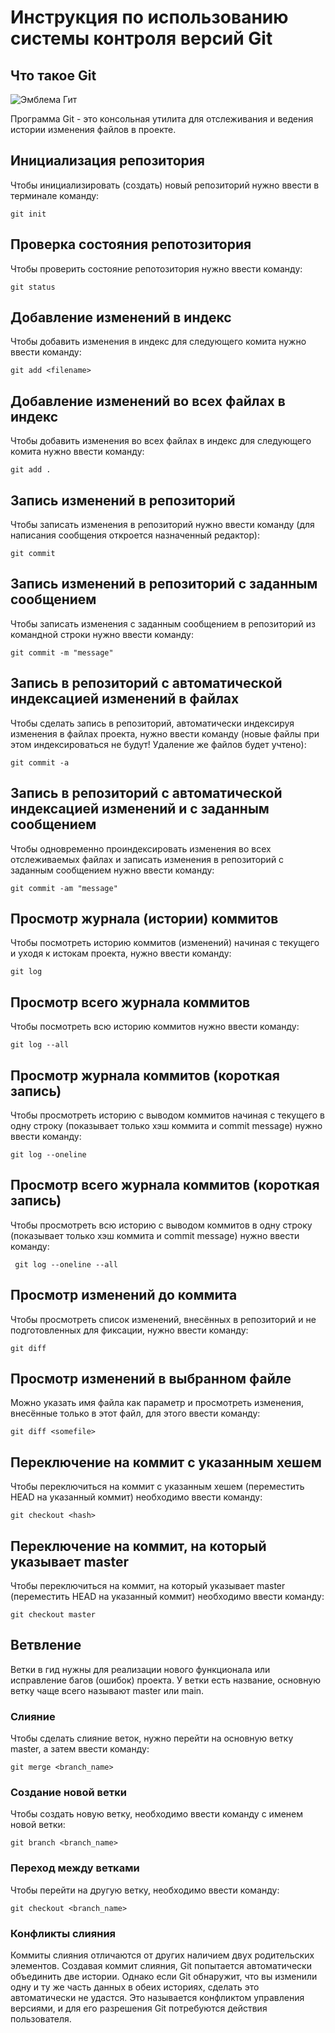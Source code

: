 # **Инструкция по использованию системы контроля версий Git**

## Что такое Git

![Эмблема Гит](253-2536029_sleep-icon-mode-hd-png-download.png)

Программа Git - это консольная утилита для отслеживания и ведения истории изменения файлов в проекте. 

## Инициализация репозитория

Чтобы инициализировать (создать) новый репозиторий нужно ввести в терминале команду:

    git init

## Проверка состояния репотозитория

Чтобы проверить состояние репотозитория нужно ввести команду:

    git status

## Добавление изменений в индекс

Чтобы добавить изменения в индекс для следующего комита нужно ввести команду:

    git add <filename>

## Добавление изменений во всех файлах в индекс

Чтобы добавить изменения во всех файлах в индекс для следующего комита нужно ввести команду:

    git add .

## Запись изменений в репозиторий

Чтобы записать изменения в репозиторий нужно ввести команду (для написания сообщения откроется назначенный редактор):

    git commit

## Запись изменений в репозиторий с заданным сообщением

Чтобы записать изменения с заданным сообщением в репозиторий из командной строки нужно ввести команду:

    git commit -m "message"


## Запись в репозиторий с автоматической индексацией изменений в файлах

Чтобы сделать запись в репозиторий, автоматически индексируя изменения в файлах проекта, нужно ввести команду (новые файлы при этом индексироваться не будут! Удаление же файлов
будет учтено):

    git commit -a

## Запись в репозиторий с автоматической индексацией изменений и с заданным сообщением

Чтобы одновременно проиндексировать изменения во всех отслеживаемых файлах и записать изменения в репозиторий с заданным сообщением нужно ввести команду:

    git commit -am "message"

## Просмотр журнала (истории) коммитов

Чтобы посмотреть историю коммитов (изменений) начиная с текущего и уходя к истокам проекта, нужно ввести команду:

    git log

## Просмотр всего журнала коммитов

Чтобы посмотреть всю историю коммитов нужно ввести команду:

    git log --all

## Просмотр журнала коммитов (короткая запись)

Чтобы просмотреть историю с выводом коммитов начиная с текущего в одну строку (показывает только хэш коммита и commit message) нужно ввести команду:

    git log --oneline

## Просмотр всего журнала коммитов (короткая запись)

Чтобы просмотреть всю историю с выводом коммитов в одну строку (показывает только хэш коммита и commit message) нужно ввести команду:

     git log --oneline --all

## Просмотр изменений до коммита

Чтобы просмотреть список изменений, внесённых в репозиторий и не подготовленных для фиксации, нужно ввести команду:

    git diff

## Просмотр изменений в выбранном файле

Можно указать имя файла как параметр и просмотреть изменения, внесённые только в этот файл, для этого ввести команду:

    git diff <somefile>

## Переключение на коммит с указанным хешем

Чтобы переключиться на коммит с указанным хешем (переместить HEAD на указанный коммит) необходимо ввести команду:

    git checkout <hash>

## Переключение на коммит, на который указывает master

Чтобы переключиться на коммит, на который указывает master (переместить HEAD на указанный коммит) необходимо ввести команду:

    git checkout master

## Ветвление

Ветки в гид нужны для реализации нового функционала или исправление багов (ошибок) проекта. У ветки есть название, основную ветку чаще всего называют master или main.

### Слияние

Чтобы сделать слияние веток, нужно перейти на основную ветку master, а затем ввести команду:

    git merge <branch_name>

### Создание новой ветки

Чтобы создать новую ветку, необходимо ввести команду c именем новой ветки:

    git branch <branch_name>

### Переход между ветками

Чтобы перейти на другую ветку, необходимо ввести команду:

    git checkout <branch_name>

### Конфликты слияния

Коммиты слияния отличаются от других наличием двух родительских элементов. Создавая коммит слияния, Git попытается автоматически объединить две истории. Однако если Git обнаружит, что вы изменили одну и ту же часть данных в обеих историях, сделать это автоматически не удастся. Это называется конфликтом управления версиями, и для его разрешения Git потребуются действия пользователя.


